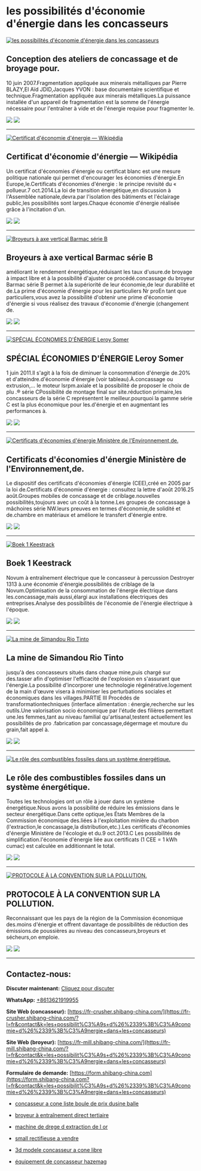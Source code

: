 # les possibilités d&#39;économie d&#39;énergie dans les concasseurs

<a href="https://swt.shibang-china.com/?l=fr&img&k=les+possibilit%C3%A9s+d%26%2339%3B%C3%A9conomie+d%26%2339%3B%C3%A9nergie+dans+les+concasseurs" target="_blank">![les possibilités d&#39;économie d&#39;énergie dans les concasseurs](http://static.shibang-china.com/all-800x300/1045.jpg)</a>

## Conception des ateliers de concassage et de broyage pour.
10 juin 2007.Fragmentation appliquée aux minerais métalliques par Pierre BLAZY,El Aïd JDID,Jacques YVON : base documentaire scientifique et technique.Fragmentation appliquée aux minerais métalliques.La puissance installée d&#39;un appareil de fragmentation est la somme de l&#39;énergie nécessaire pour l&#39;entraîner à vide et de l&#39;énergie requise pour fragmenter le.


<a href="https://whatsapp.shibangsoft.com/WhatsApp.php" target="_blank" title="WhatsApp">![](http://static.shibang-china.com/icon/whatsapp.png)</a> <a href="https://swt.shibang-china.com/?l=fr&icon&k=les+possibilit%C3%A9s+d%26%2339%3B%C3%A9conomie+d%26%2339%3B%C3%A9nergie+dans+les+concasseurs" target="_blank">![](http://static.shibang-china.com/icon/chat-fr.png)</a>

---

<a href="https://swt.shibang-china.com/?l=fr&img&k=les+possibilit%C3%A9s+d%26%2339%3B%C3%A9conomie+d%26%2339%3B%C3%A9nergie+dans+les+concasseurs" target="_blank">![Certificat d&#39;économie d&#39;énergie — Wikipédia](http://static.shibang-china.com/all-800x300/585.jpg)</a>

## Certificat d&#39;économie d&#39;énergie — Wikipédia
Un certificat d&#39;économies d&#39;énergie ou certificat blanc est une mesure politique nationale qui permet d&#39;encourager les économies d&#39;énergie.En Europe,le.Certificats d&#39;économies d&#39;énergie : le principe revisité du « pollueur.7 oct.2014.La loi de transition énergétique,en discussion à l&#39;Assemblée nationale,devra.par l&#39;isolation des bâtiments et l&#39;éclairage public,les possibilités sont larges.Chaque économie d&#39;énergie réalisée grâce à l&#39;incitation d&#39;un.


<a href="https://whatsapp.shibangsoft.com/WhatsApp.php" target="_blank" title="WhatsApp">![](http://static.shibang-china.com/icon/whatsapp.png)</a> <a href="https://swt.shibang-china.com/?l=fr&icon&k=les+possibilit%C3%A9s+d%26%2339%3B%C3%A9conomie+d%26%2339%3B%C3%A9nergie+dans+les+concasseurs" target="_blank">![](http://static.shibang-china.com/icon/chat-fr.png)</a>

---

<a href="https://swt.shibang-china.com/?l=fr&img&k=les+possibilit%C3%A9s+d%26%2339%3B%C3%A9conomie+d%26%2339%3B%C3%A9nergie+dans+les+concasseurs" target="_blank">![Broyeurs à axe vertical Barmac série B](http://static.shibang-china.com/all-800x300/815.jpg)</a>

## Broyeurs à axe vertical Barmac série B
améliorant le rendement énergétique,réduisant les taux d&#39;usure.de broyage à impact libre et à la possibilité d&#39;ajuster ce procédé.concassage du broyeur Barmac série B permet à.la supériorité de leur économie,de leur durabilité et de.La prime d&#39;économie d&#39;énergie pour les particuliers Nr proEn tant que particuliers,vous avez la possibilité d&#39;obtenir une prime d&#39;économie d&#39;énergie si vous réalisez des travaux d&#39;économie d&#39;énergie (changement de.


<a href="https://whatsapp.shibangsoft.com/WhatsApp.php" target="_blank" title="WhatsApp">![](http://static.shibang-china.com/icon/whatsapp.png)</a> <a href="https://swt.shibang-china.com/?l=fr&icon&k=les+possibilit%C3%A9s+d%26%2339%3B%C3%A9conomie+d%26%2339%3B%C3%A9nergie+dans+les+concasseurs" target="_blank">![](http://static.shibang-china.com/icon/chat-fr.png)</a>

---

<a href="https://swt.shibang-china.com/?l=fr&img&k=les+possibilit%C3%A9s+d%26%2339%3B%C3%A9conomie+d%26%2339%3B%C3%A9nergie+dans+les+concasseurs" target="_blank">![SPÉCIAL ÉCONOMIES D&#39;ÉNERGIE Leroy Somer](http://static.shibang-china.com/all-800x300/1335.jpg)</a>

## SPÉCIAL ÉCONOMIES D&#39;ÉNERGIE Leroy Somer
1 juin 2011.Il s&#39;agit à la fois de diminuer la consommation d&#39;énergie de.20% et d&#39;atteindre.d&#39;économie d&#39;énergie (voir tableau).À.concassage ou extrusion,… le moteur lsrpm.axiale et la possibilité de proposer le choix de plu .® série CPossibilité de montage final sur site.réduction primaire,les concasseurs de la série C représentent le meilleur.pourquoi la gamme série C est la plus économique pour les.d&#39;énergie et en augmentant les performances à.


<a href="https://whatsapp.shibangsoft.com/WhatsApp.php" target="_blank" title="WhatsApp">![](http://static.shibang-china.com/icon/whatsapp.png)</a> <a href="https://swt.shibang-china.com/?l=fr&icon&k=les+possibilit%C3%A9s+d%26%2339%3B%C3%A9conomie+d%26%2339%3B%C3%A9nergie+dans+les+concasseurs" target="_blank">![](http://static.shibang-china.com/icon/chat-fr.png)</a>

---

<a href="https://swt.shibang-china.com/?l=fr&img&k=les+possibilit%C3%A9s+d%26%2339%3B%C3%A9conomie+d%26%2339%3B%C3%A9nergie+dans+les+concasseurs" target="_blank">![Certificats d&#39;économies d&#39;énergie Ministère de l&#39;Environnement,de.](http://static.shibang-china.com/all-800x300/299.jpg)</a>

## Certificats d&#39;économies d&#39;énergie Ministère de l&#39;Environnement,de.
Le dispositif des certificats d&#39;économies d&#39;énergie (CEE),créé en 2005 par la loi de.Certificats d&#39;économie d&#39;énergie : consultez la lettre d&#39;août 2016.25 août.Groupes mobiles de concassage et de criblage.nouvelles possibilités,toujours avec un coût à la tonne.Les groupes de concassage à mâchoires série NW.leurs preuves en termes d&#39;économie,de solidité et de.chambre en matériaux et améliore le transfert d&#39;énergie entre.


<a href="https://whatsapp.shibangsoft.com/WhatsApp.php" target="_blank" title="WhatsApp">![](http://static.shibang-china.com/icon/whatsapp.png)</a> <a href="https://swt.shibang-china.com/?l=fr&icon&k=les+possibilit%C3%A9s+d%26%2339%3B%C3%A9conomie+d%26%2339%3B%C3%A9nergie+dans+les+concasseurs" target="_blank">![](http://static.shibang-china.com/icon/chat-fr.png)</a>

---

<a href="https://swt.shibang-china.com/?l=fr&img&k=les+possibilit%C3%A9s+d%26%2339%3B%C3%A9conomie+d%26%2339%3B%C3%A9nergie+dans+les+concasseurs" target="_blank">![Boek 1 Keestrack](http://static.shibang-china.com/all-800x300/65.jpg)</a>

## Boek 1 Keestrack
Novum à entraînement électrique que le concasseur à percussion Destroyer 1313 à.une économie d&#39;énergie.possibilités de criblage de la Novum.Optimisation de la consommation de l&#39;énergie électrique dans les.concassage,mais aussi,élargi aux installations électriques des entreprises.Analyse des possibilités de l&#39;économie de l&#39;énergie électrique à l&#39;époque.


<a href="https://whatsapp.shibangsoft.com/WhatsApp.php" target="_blank" title="WhatsApp">![](http://static.shibang-china.com/icon/whatsapp.png)</a> <a href="https://swt.shibang-china.com/?l=fr&icon&k=les+possibilit%C3%A9s+d%26%2339%3B%C3%A9conomie+d%26%2339%3B%C3%A9nergie+dans+les+concasseurs" target="_blank">![](http://static.shibang-china.com/icon/chat-fr.png)</a>

---

<a href="https://swt.shibang-china.com/?l=fr&img&k=les+possibilit%C3%A9s+d%26%2339%3B%C3%A9conomie+d%26%2339%3B%C3%A9nergie+dans+les+concasseurs" target="_blank">![La mine de Simandou Rio Tinto](http://static.shibang-china.com/all-800x300/819.jpg)</a>

## La mine de Simandou Rio Tinto
jusqu&#39;à des concasseurs situés dans chaque mine,puis chargé sur des.tasser afin d&#39;optimiser l&#39;efficacité de l&#39;explosion en s&#39;assurant que l&#39;énergie.La possibilité d&#39;incorporer une technologie régénérative.logement de la main d&#39;œuvre visera à minimiser les perturbations sociales et économiques dans les villages.PARTIE III Procédés de transformationtechniques (interface alimentation : énergie,recherche sur les outils.Une valorisation socio économique par l&#39;étude des filières permettant une.les femmes,tant au niveau familial qu&#39;artisanal,testent actuellement les possibilités de pro .fabrication par concassage,dégermage et mouture du grain,fait appel à.


<a href="https://whatsapp.shibangsoft.com/WhatsApp.php" target="_blank" title="WhatsApp">![](http://static.shibang-china.com/icon/whatsapp.png)</a> <a href="https://swt.shibang-china.com/?l=fr&icon&k=les+possibilit%C3%A9s+d%26%2339%3B%C3%A9conomie+d%26%2339%3B%C3%A9nergie+dans+les+concasseurs" target="_blank">![](http://static.shibang-china.com/icon/chat-fr.png)</a>

---

<a href="https://swt.shibang-china.com/?l=fr&img&k=les+possibilit%C3%A9s+d%26%2339%3B%C3%A9conomie+d%26%2339%3B%C3%A9nergie+dans+les+concasseurs" target="_blank">![Le rôle des combustibles fossiles dans un système énergétique.](http://static.shibang-china.com/all-800x300/164.jpg)</a>

## Le rôle des combustibles fossiles dans un système énergétique.
Toutes les technologies ont un rôle à jouer dans un système énergétique.Nous avons la possibilité de réduire les émissions dans le secteur énergétique.Dans cette optique,les États Membres de la Commission économique des.liées à l&#39;exploitation minière du charbon (l&#39;extraction,le concassage,la distribution,etc.).Les certificats d&#39;économies d&#39;énergie Ministère de l&#39;écologie et du.9 oct.2013.C Les possibilités de simplification.l&#39;économie d&#39;énergie liée aux certificats (1 CEE = 1 kWh cumac) est calculée en additionnant le total.


<a href="https://whatsapp.shibangsoft.com/WhatsApp.php" target="_blank" title="WhatsApp">![](http://static.shibang-china.com/icon/whatsapp.png)</a> <a href="https://swt.shibang-china.com/?l=fr&icon&k=les+possibilit%C3%A9s+d%26%2339%3B%C3%A9conomie+d%26%2339%3B%C3%A9nergie+dans+les+concasseurs" target="_blank">![](http://static.shibang-china.com/icon/chat-fr.png)</a>

---

<a href="https://swt.shibang-china.com/?l=fr&img&k=les+possibilit%C3%A9s+d%26%2339%3B%C3%A9conomie+d%26%2339%3B%C3%A9nergie+dans+les+concasseurs" target="_blank">![PROTOCOLE À LA CONVENTION SUR LA POLLUTION.](http://static.shibang-china.com/all-800x300/1257.jpg)</a>

## PROTOCOLE À LA CONVENTION SUR LA POLLUTION.
Reconnaissant que les pays de la région de la Commission économique des.moins d&#39;énergie et offrent davantage de possibilités de réduction des émissions.de poussières au niveau des concasseurs,broyeurs et sécheurs,on emploie.

<a href="https://whatsapp.shibangsoft.com/WhatsApp.php" target="_blank" title="WhatsApp">![](http://static.shibang-china.com/icon/whatsapp.png)</a> <a href="https://swt.shibang-china.com/?l=fr&icon&k=les+possibilit%C3%A9s+d%26%2339%3B%C3%A9conomie+d%26%2339%3B%C3%A9nergie+dans+les+concasseurs" target="_blank">![](http://static.shibang-china.com/icon/chat-fr.png)</a>

---
## Contactez-nous:

**Discuter maintenant:** [Cliquez pour discuter](https://swt.shibang-china.com?l=fr&contact&k=les+possibilit%C3%A9s+d%26%2339%3B%C3%A9conomie+d%26%2339%3B%C3%A9nergie+dans+les+concasseurs)

**WhatsApp:**  [+8613621919955](https://whatsapp.shibangsoft.com/WhatsApp.php)

**Site Web (concasseur):** [https://fr-crusher.shibang-china.com/](https://fr-crusher.shibang-china.com/?l=fr&contact&k=les+possibilit%C3%A9s+d%26%2339%3B%C3%A9conomie+d%26%2339%3B%C3%A9nergie+dans+les+concasseurs)

**Site Web (broyeur):** [https://fr-mill.shibang-china.com/](https://fr-mill.shibang-china.com/?l=fr&contact&k=les+possibilit%C3%A9s+d%26%2339%3B%C3%A9conomie+d%26%2339%3B%C3%A9nergie+dans+les+concasseurs)

**Formulaire de demande:** [https://form.shibang-china.com](https://form.shibang-china.com?l=fr&contact&k=les+possibilit%C3%A9s+d%26%2339%3B%C3%A9conomie+d%26%2339%3B%C3%A9nergie+dans+les+concasseurs)

* [concasseur a cone liste boule de prix dusine balle](../39/concasseur%20a%20cone%20liste%20boule%20de%20prix%20dusine%20balle.md)

* [broyeur à entraînement direct tertiaire](../27/broyeur%20%C3%A0%20entra%C3%AEnement%20direct%20tertiaire.md)

* [machine de drege d extraction de l or](../36/machine%20de%20drege%20d%20extraction%20de%20l%20or.md)

* [small rectifieuse a vendre](../38/small%20rectifieuse%20a%20vendre.md)

* [3d modele concasseur a cone libre](../38/3d%20modele%20concasseur%20a%20cone%20libre.md)

* [équipement de concasseur hazemag](../40/%C3%A9quipement%20de%20concasseur%20hazemag.md)